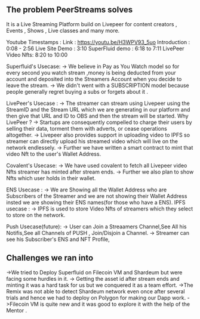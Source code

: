 <b><h2>The problem PeerStreams solves</b></h2>
It is a Live Streaming Platform build on Livepeer for content creators , Events , Shows , Live classes and many more.

Youtube Timestamps :
Link : https://youtu.be/H3WPV93_5uo
Introduction : 0:08 - 2:56
Live Site Demo : 3:10
SuperFluid demo : 6:18 to 7:11
LivePeer Video Nfts: 8:20 to 10:00

Superfluid's Usecase:
-> We believe in Pay as You Watch model so for every second you watch stream ,money is being deducted from your account and deposited into the Streamers Account when you decide to leave the stream.
-> We didn't went with a SUBSCRIPTION model because people generally regret buying a subs or forgets about it .

LivePeer's Usecase :
-> The streamer can stream using Livepeer using the StreamID and the Stream URL which we are generating in our platform and then give that URL and ID to OBS and then the stream will be started.
Why LivePeer ?
-> Startups are consequently compelled to charge their users by selling their data, torment them with adverts, or cease operations altogether.
-> Livepeer also provides support in uploading video to IPFS so streamer can directly upload his streamed video which will live on the network endlessely.
-> Further we have written a smart contract to mint that video Nft to the user's Wallet Address.

Covalent's Usecase:
-> We have used covalent to fetch all Livepeer video Nfts streamer has minted after stream ends.
-> Further we also plan to show Nfts which user holds in their wallet.

ENS Usecase :
-> We are Showing all the Wallet Address who are Subscribers of the Streamer and we are not showing their Wallet Address insted we are showing their ENS names(for those who have a ENS).
IPFS usecase :
-> IPFS is used to store Video Nfts of streamers which they select to store on the network.

Push Usecase(future):
-> User can Join a Streaamers Channel,See All his Notifis,See all Channels of PUSH , Join/Disjoin a Channel.
-> Streamer can see his Subscriber's ENS and NFT Profile,

<b><h2>Challenges we ran into</b></h2>
->We tried to Deploy Superfluid on Filecoin VM and Shardeum but were facing some hurdles in it.
-> Getting the asset id after stream ends and minting it was a hard task for us but we conquered it as a team effort.
->The Remix was not able to detect Shardeum network even once after several trials and hence we had to deploy on Polygon for making our Dapp work.
->Filecoin VM is quite new and it was good to explore it with the help of the Mentor .
